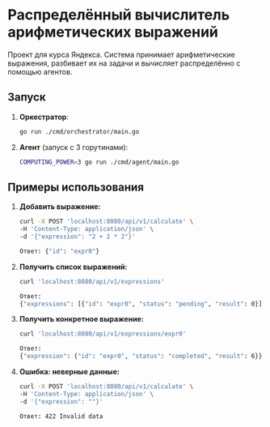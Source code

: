 
# Распределённый вычислитель арифметических выражений

Проект для курса Яндекса. Система принимает арифметические выражения, разбивает их на задачи и вычисляет распределённо с помощью агентов.

## Запуск

1. **Оркестратор**:
   ```bash
   go run ./cmd/orchestrator/main.go

2. **Агент** (запуск с 3 горутинами):
    ```bash
    COMPUTING_POWER=3 go run ./cmd/agent/main.go

## Примеры использования

1. **Добавить выражение:**
    ```bash
    curl -X POST 'localhost:8080/api/v1/calculate' \
    -H 'Content-Type: application/json' \
    -d '{"expression": "2 + 2 * 2"}'

    Ответ: {"id": "expr0"}

2. **Получить список выражений:**
    ```bash
    curl 'localhost:8080/api/v1/expressions'

    Ответ:
    {"expressions": [{"id": "expr0", "status": "pending", "result": 0}]}

3. **Получить конкретное выражение:**
    ```bash
    curl 'localhost:8080/api/v1/expressions/expr0'

    Ответ:
    {"expression": {"id": "expr0", "status": "completed", "result": 6}}

4. **Ошибка: неверные данные:**
    ```bash
    curl -X POST 'localhost:8080/api/v1/calculate' \
    -H 'Content-Type: application/json' \
    -d '{"expression": ""}'

    Ответ: 422 Invalid data